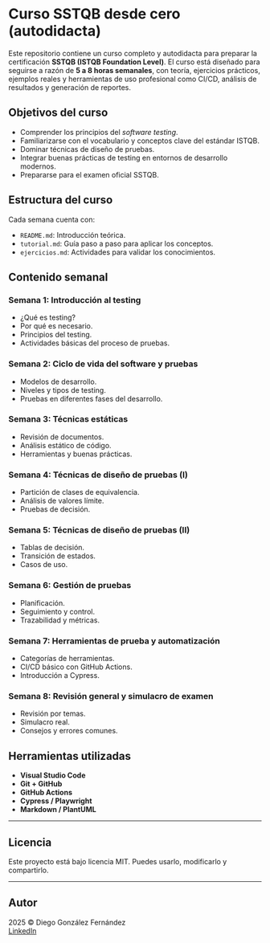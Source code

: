 # Curso SSTQB desde cero (autodidacta)

Este repositorio contiene un curso completo y autodidacta para preparar la certificación **SSTQB (ISTQB Foundation Level)**. El curso está diseñado para seguirse a razón de **5 a 8 horas semanales**, con teoría, ejercicios prácticos, ejemplos reales y herramientas de uso profesional como CI/CD, análisis de resultados y generación de reportes.

## Objetivos del curso

- Comprender los principios del *software testing*.
- Familiarizarse con el vocabulario y conceptos clave del estándar ISTQB.
- Dominar técnicas de diseño de pruebas.
- Integrar buenas prácticas de testing en entornos de desarrollo modernos.
- Prepararse para el examen oficial SSTQB.

## Estructura del curso

Cada semana cuenta con:

- `README.md`: Introducción teórica.
- `tutorial.md`: Guía paso a paso para aplicar los conceptos.
- `ejercicios.md`: Actividades para validar los conocimientos.

## Contenido semanal

### Semana 1: Introducción al testing

- ¿Qué es testing?
- Por qué es necesario.
- Principios del testing.
- Actividades básicas del proceso de pruebas.

### Semana 2: Ciclo de vida del software y pruebas

- Modelos de desarrollo.
- Niveles y tipos de testing.
- Pruebas en diferentes fases del desarrollo.

### Semana 3: Técnicas estáticas

- Revisión de documentos.
- Análisis estático de código.
- Herramientas y buenas prácticas.

### Semana 4: Técnicas de diseño de pruebas (I)

- Partición de clases de equivalencia.
- Análisis de valores límite.
- Pruebas de decisión.

### Semana 5: Técnicas de diseño de pruebas (II)

- Tablas de decisión.
- Transición de estados.
- Casos de uso.

### Semana 6: Gestión de pruebas

- Planificación.
- Seguimiento y control.
- Trazabilidad y métricas.

### Semana 7: Herramientas de prueba y automatización

- Categorías de herramientas.
- CI/CD básico con GitHub Actions.
- Introducción a Cypress.

### Semana 8: Revisión general y simulacro de examen

- Revisión por temas.
- Simulacro real.
- Consejos y errores comunes.

## Herramientas utilizadas

- **Visual Studio Code**
- **Git + GitHub**
- **GitHub Actions**
- **Cypress / Playwright**
- **Markdown / PlantUML**

---

## Licencia

Este proyecto está bajo licencia MIT. Puedes usarlo, modificarlo y compartirlo.

---

## Autor

2025 © Diego González Fernández  
[LinkedIn](https://www.linkedin.com/in/diego-gonzalez-fernandez)
